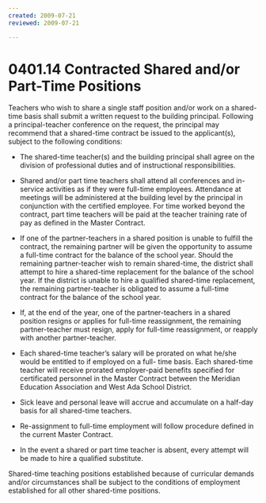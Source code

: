 ```yaml
---
created: 2009-07-21
reviewed: 2009-07-21

---
```


# 0401.14 Contracted Shared and/or Part-Time Positions

Teachers who wish to share a single staff position and/or work on a shared-time basis shall submit a written request to the building principal. Following a principal-teacher conference on the request, the principal may recommend that a shared-time contract be issued to the applicant(s), subject to the following conditions:



- The shared-time teacher(s) and the building principal shall agree on the division of professional duties and of instructional responsibilities.

- Shared and/or part time teachers shall attend all conferences and in-service activities as if they were full-time employees. Attendance at meetings will be administered at the building level by the principal in conjunction with the certified employee. For time worked beyond the contract, part time teachers will be paid at the teacher training rate of pay as defined in the Master Contract.

- If one of the partner-teachers in a shared position is unable to fulfill the contract, the remaining partner will be given the opportunity to assume a full-time contract for the balance of the school year. Should the remaining partner-teacher wish to remain shared-time, the district shall attempt to hire a shared-time replacement for the balance of the school year. If the district is unable to hire a qualified shared-time replacement, the remaining partner-teacher is obligated to assume a full-time contract for the balance of the school year.

- If, at the end of the year, one of the partner-teachers in a shared position resigns or applies for full-time reassignment, the remaining partner-teacher must resign, apply for full-time reassignment, or reapply with another partner-teacher.

- Each shared-time teacher’s salary will be prorated on what he/she would be entitled to if employed on a full- time basis. Each shared-time teacher will receive prorated employer-paid benefits specified for certificated personnel in the Master Contract between the Meridian Education Association and West Ada School District.

- Sick leave and personal leave will accrue and accumulate on a half-day basis for all shared-time teachers.

- Re-assignment to full-time employment will follow procedure defined in the current Master Contract.

- In the event a shared or part time teacher is absent, every attempt will be made to hire a qualified substitute.

Shared-time teaching positions established because of curricular demands and/or circumstances shall be subject to the conditions of employment established for all other shared-time positions.
